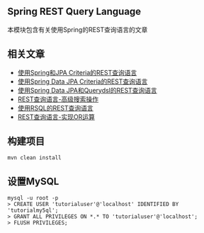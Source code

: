 ## Spring REST Query Language

本模块包含有关使用Spring的REST查询语言的文章

## 相关文章

+ [使用Spring和JPA Criteria的REST查询语言](http://tu-yucheng.github.io/springweb/2023/05/19/rest-search-language-spring-jpa-criteria.html)
+ [使用Spring Data JPA Criteria的REST查询语言](http://tu-yucheng.github.io/springweb/2023/05/19/rest-api-search-language-spring-data-specifications.html)
+ [使用Spring Data JPA和Querydsl的REST查询语言](http://tu-yucheng.github.io/springweb/2023/05/19/rest-api-search-language-spring-data-querydsl.html)
+ [REST查询语言-高级搜索操作](http://tu-yucheng.github.io/springweb/2023/05/19/rest-api-query-search-language-more-operations.html)
+ [使用RSQL的REST查询语言](http://tu-yucheng.github.io/springweb/2023/05/19/rest-api-search-language-rsql-fiql.html)
+ [REST查询语言-实现OR运算](http://tu-yucheng.github.io/springweb/2023/05/19/rest-api-query-search-or-operation.html)

## 构建项目

```
mvn clean install
```

## 设置MySQL

```
mysql -u root -p 
> CREATE USER 'tutorialuser'@'localhost' IDENTIFIED BY 'tutorialmy5ql';
> GRANT ALL PRIVILEGES ON *.* TO 'tutorialuser'@'localhost';
> FLUSH PRIVILEGES;
```
